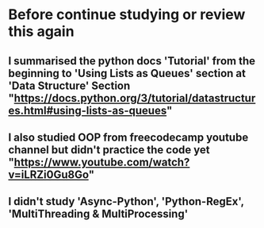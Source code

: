 # Before continue studying or review this again

## I summarised the python docs 'Tutorial' from the beginning to 'Using Lists as Queues' section at 'Data Structure' Section "<https://docs.python.org/3/tutorial/datastructures.html#using-lists-as-queues>"

## I also studied OOP from freecodecamp youtube channel but didn't practice the code yet "<https://www.youtube.com/watch?v=iLRZi0Gu8Go>"

## I didn't study 'Async-Python', 'Python-RegEx', 'MultiThreading & MultiProcessing'
